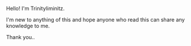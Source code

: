 Hello! I'm Trinityliminitz.

I'm new to anything of this and hope anyone who read this can share any knowledge to me.

Thank you..
